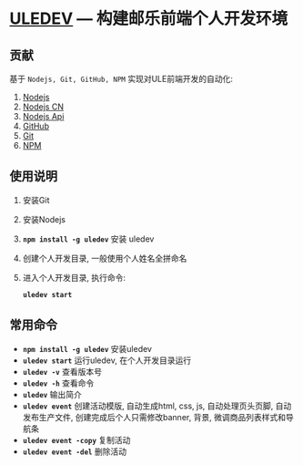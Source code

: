 [ULEDEV](https://github.com/boat3471/uledev) — 构建邮乐前端个人开发环境
==================================================

贡献
--------------------------------------

基于 `Nodejs, Git, GitHub, NPM` 实现对ULE前端开发的自动化:

1. [Nodejs](https://github.com/)
2. [Nodejs CN](http://nodejs.cn/)
2. [Nodejs Api](http://nodeapi.ucdok.com/#/api/)
3. [GitHub](https://github.com/)
4. [Git](https://git-scm.com/downloads)
5. [NPM](https://nodejs.org/en/)



使用说明
--------------------------------------

1. 安装Git
2. 安装Nodejs
3. **`npm install -g uledev`** 安装 uledev
4. 创建个人开发目录, 一般使用个人姓名全拼命名
5. 进入个人开发目录, 执行命令:

	**`uledev start`**
	
常用命令
--------------------------------------

- **`npm install -g uledev`** 安装uledev
- **`uledev start`** 运行uledev, 在个人开发目录运行
- **`uledev -v`** 查看版本号
- **`uledev -h`** 查看命令
- **`uledev`** 输出简介
- **`uledev event`** 创建活动模版, 自动生成html, css, js, 自动处理页头页脚, 自动发布生产文件, 创建完成后个人只需修改banner, 背景, 微调商品列表样式和导航条
- **`uledev event -copy`** 复制活动
- **`uledev event -del`** 删除活动